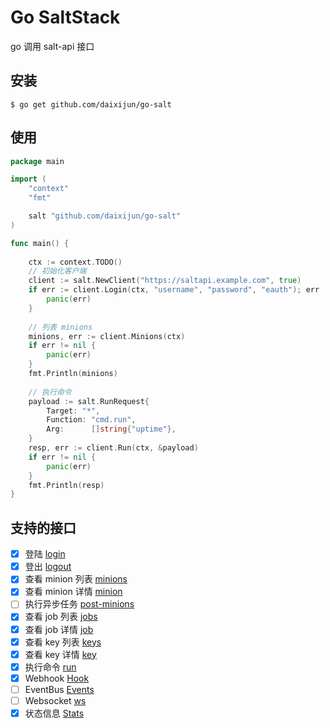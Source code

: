 # Go SaltStack

go 调用 salt-api 接口

## 安装

```
$ go get github.com/daixijun/go-salt
```

## 使用

```go
package main

import (
    "context"
    "fmt"

    salt "github.com/daixijun/go-salt"
)

func main() {
    
    ctx := context.TODO()
    // 初始化客户端
    client := salt.NewClient("https://saltapi.example.com", true)
    if err := client.Login(ctx, "username", "password", "eauth"); err != nil {
        panic(err)
    }
    
    // 列表 minions
    minions, err := client.Minions(ctx)
    if err != nil {
        panic(err)
    }
    fmt.Println(minions)
    
    // 执行命令
    payload := salt.RunRequest{
        Target: "*",
        Function: "cmd.run",
        Arg:      []string{"uptime"},
    }
    resp, err := client.Run(ctx, &payload)
    if err != nil {
        panic(err)
    }
    fmt.Println(resp)
}
```

## 支持的接口

- [x] 登陆 [login](https://docs.saltstack.com/en/latest/ref/netapi/all/salt.netapi.rest_cherrypy.html#login)
- [x] 登出 [logout](https://docs.saltstack.com/en/latest/ref/netapi/all/salt.netapi.rest_cherrypy.html#logout)
- [x] 查看 minion 列表 [minions](https://docs.saltstack.com/en/latest/ref/netapi/all/salt.netapi.rest_cherrypy.html#minions)
- [x] 查看 minion 详情 [minion](https://docs.saltstack.com/en/latest/ref/netapi/all/salt.netapi.rest_cherrypy.html#get--minions-(mid))
- [ ] 执行异步任务 [post-minions](https://docs.saltstack.com/en/latest/ref/netapi/all/salt.netapi.rest_cherrypy.html#post--minions)
- [x] 查看 job 列表 [jobs](https://docs.saltstack.com/en/latest/ref/netapi/all/salt.netapi.rest_cherrypy.html#minions)
- [x] 查看 job 详情 [job](https://docs.saltstack.com/en/latest/ref/netapi/all/salt.netapi.rest_cherrypy.html#get--jobs-(jid))
- [x] 查看 key 列表 [keys](https://docs.saltstack.com/en/latest/ref/netapi/all/salt.netapi.rest_cherrypy.html#keys)
- [x] 查看 key 详情 [key](https://docs.saltstack.com/en/latest/ref/netapi/all/salt.netapi.rest_cherrypy.html#get--keys-(mid))
- [x] 执行命令 [run](https://docs.saltstack.com/en/latest/ref/netapi/all/salt.netapi.rest_cherrypy.html#run)
- [x] Webhook [Hook](https://docs.saltstack.com/en/latest/ref/netapi/all/salt.netapi.rest_cherrypy.html#hook)
- [ ] EventBus [Events](https://docs.saltstack.com/en/latest/ref/netapi/all/salt.netapi.rest_cherrypy.html#events)
- [ ] Websocket [ws](https://docs.saltstack.com/en/latest/ref/netapi/all/salt.netapi.rest_cherrypy.html#ws)
- [x] 状态信息 [Stats](https://docs.saltstack.com/en/latest/ref/netapi/all/salt.netapi.rest_cherrypy.html#stats)
